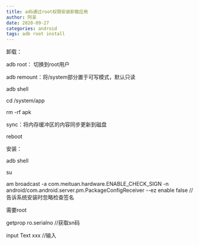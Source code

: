 ```yaml
---
title: adb通过root权限安装卸载应用
author: 阿呆
date: 2020-09-27
categories: android
tags: adb root install
---
```


卸载：

adb root： 切换到root用户

adb remount：将/system部分置于可写模式，默认只读

adb shell

cd /system/app

rm -rf apk

sync：将内存缓冲区的内容同步更新到磁盘

reboot

安装：

adb shell

su

am broadcast -a com.meituan.hardware.ENABLE_CHECK_SIGN -n android/com.android.server.pm.PackageConfigReceiver --ez enable false //告诉系统安装时忽略检查签名

需要root

getprop ro.serialno  //获取sn码

input Text xxx   //输入
